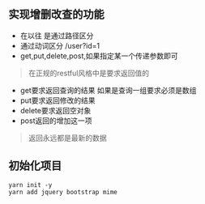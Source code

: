 ## 实现增删改查的功能
- 在以往 是通过路径区分 
- 通过动词区分 /user?id=1   
- get,put,delete,post,如果指定某一个传递参数即可

> 在正规的restful风格中是要求返回值的

- get要求返回查询的结果 如果是查询一组要求必须是数组
- put要求返回修改的结果
- delete要求返回空对象
- post返回的增加这一项

> 返回永远都是最新的数据

## 初始化项目
```
yarn init -y
yarn add jquery bootstrap mime
```


